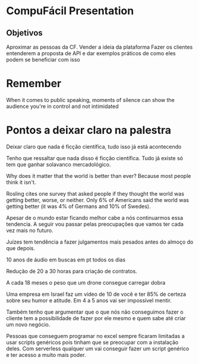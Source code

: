 # CompuFácil Presentation

## Objetivos

Aproximar as pessoas da CF. Vender a ideia da plataforma Fazer os
clientes entenderem a proposta de API e dar exemplos práticos de como
eles podem se beneficiar com isso

# Remember

When it comes to public speaking, moments of silence can show the audience you're in control and not intimidated 

# Pontos a deixar claro na palestra

Deixar claro que nada é ficção científica, tudo isso já está
acontecendo

Tenho que ressaltar que nada disso é ficção científica. Tudo já
existe só tem que ganhar solavanco mercadológico.

Why does it matter that the world is better than ever? Because most people think it isn't.

Rosling cites one survey that asked people if they thought the world was getting better, worse, or neither. Only 6% of Americans said the world was getting better (it was 4% of Germans and 10% of Swedes).


Apesar de o mundo estar ficando melhor cabe a nós continuarmos
essa tendencia. A seguir vou passar pelas preocupações que vamos
ter cada vez mais no futuro.

Juízes tem tendência a fazer julgamentos mais pesados antes do
almoço do que depois.

10 anos de áudio em buscas em pt todos os dias

Redução de 20 a 30 horas para criação de contratos.

A cada 18 meses o peso que um drone consegue carregar dobra

Uma empresa em Israel faz um vídeo de 10 de você e ter 85% de
certeza sobre seu humor e atitude. Em  4 a 5 anos vai ser
impossível mentir.

Também tenho que argumentar que o que nós não conseguimos
fazer o cliente tem a possibilidade de fazer por ele mesmo e
quem sabe até criar um novo negócio.


Pessoas que conseguem programar no excel sempre ficaram limitadas
a usar scripts genéricos pois tinham que se preocupar com a
instalação deles. Com serverless qualquer um vai conseguir fazer
um script genérico e ter acesso a muito mais poder.

